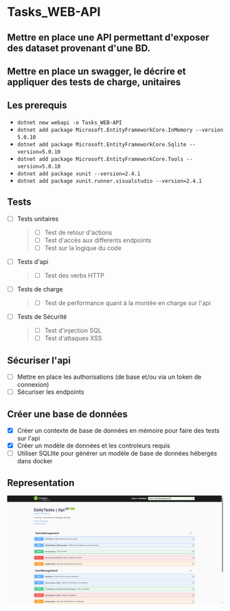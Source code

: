 # Tasks_WEB-API
Mettre en place une API permettant d'exposer des dataset provenant d'une BD.
------------------------------------------------------------------------------------------------------------
## Mettre en place un swagger, le décrire et appliquer des tests de charge, unitaires 

## Les prerequis
- `dotnet new webapi -o Tasks_WEB-API`
- `dotnet add package Microsoft.EntityFrameworkCore.InMemory --version 5.0.10`
- `dotnet add package Microsoft.EntityFrameworkCore.Sqlite --version=5.0.10`
- `dotnet add package Microsoft.EntityFrameworkCore.Tools --version=5.0.10`
- `dotnet add package xunit --version=2.4.1`
- `dotnet add package xunit.runner.visualstudio --version=2.4.1`

## Tests 

- [ ] Tests unitaires
    > - [ ] Test de retour d'actions
    > - [ ] Test d'accès aux differents endpoints
    > - [ ] Test sur la logique du code

- [ ] Tests d'api
    > - [ ] Test des verbs HTTP 

- [ ] Tests de charge
    > - [ ] Test de performance quant à la montée en charge sur l'api

- [ ] Tests de Sécurité
    > - [ ] Test d'injection SQL
    > - [ ] Test d'attaques XSS

## Sécuriser l'api
- [ ] Mettre en place les authorisations (de base et/ou via un token de connexion)
- [ ] Sécuriser les endpoints

## Créer une base de données 
- [X] Créer un contexte de base de données en mémoire pour faire des tests sur l'api
- [X] Créer un modèle de données et les controleurs requis
- [ ] Utiliser SQLlite pour générer un modèle de base de données hébergés dans docker

## Representation
![](task_manager_api.png)

